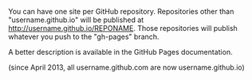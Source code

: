 

You can have one site per GitHub repository. Repositories other than "username.github.io" will be published at http://username.github.io/REPONAME. Those repositories will publish whatever you push to the "gh-pages" branch.

A better description is available in the GitHub Pages documentation.

(since April 2013, all username.github.com are now username.github.io)
